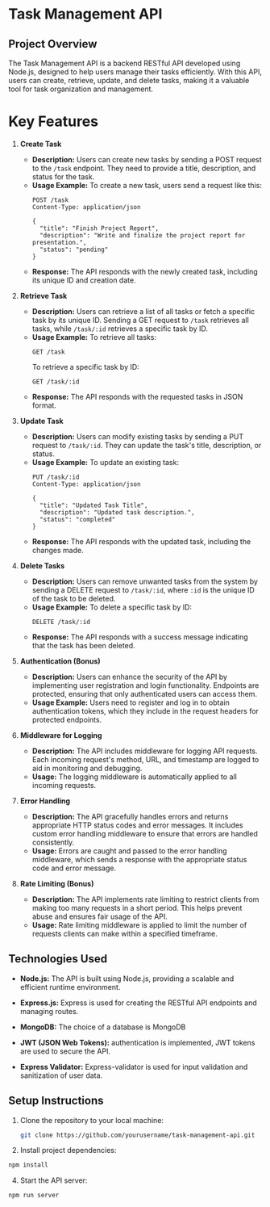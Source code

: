 # Task Management API

## Project Overview
The Task Management API is a backend RESTful API developed using Node.js, designed to help users manage their tasks efficiently. With this API, users can create, retrieve, update, and delete tasks, making it a valuable tool for task organization and management.

# Key Features

1. **Create Task**
   - **Description:** Users can create new tasks by sending a POST request to the `/task` endpoint. They need to provide a title, description, and status for the task.
   - **Usage Example:** To create a new task, users send a request like this:
     ```http
     POST /task
     Content-Type: application/json

     {
       "title": "Finish Project Report",
       "description": "Write and finalize the project report for presentation.",
       "status": "pending"
     }
     ```
   - **Response:** The API responds with the newly created task, including its unique ID and creation date.

2. **Retrieve Task**
   - **Description:** Users can retrieve a list of all tasks or fetch a specific task by its unique ID. Sending a GET request to `/task` retrieves all tasks, while `/task/:id` retrieves a specific task by ID.
   - **Usage Example:** To retrieve all tasks:
     ```http
     GET /task
     ```
     To retrieve a specific task by ID:
     ```http
     GET /task/:id
     ```
   - **Response:** The API responds with the requested tasks in JSON format.

3. **Update Task**
   - **Description:** Users can modify existing tasks by sending a PUT request to `/task/:id`. They can update the task's title, description, or status.
   - **Usage Example:** To update an existing task:
     ```http
     PUT /task/:id
     Content-Type: application/json

     {
       "title": "Updated Task Title",
       "description": "Updated task description.",
       "status": "completed"
     }
     ```
   - **Response:** The API responds with the updated task, including the changes made.

4. **Delete Tasks**
   - **Description:** Users can remove unwanted tasks from the system by sending a DELETE request to `/task/:id`, where `:id` is the unique ID of the task to be deleted.
   - **Usage Example:** To delete a specific task by ID:
     ```http
     DELETE /task/:id
     ```
   - **Response:** The API responds with a success message indicating that the task has been deleted.

5. **Authentication (Bonus)**
   - **Description:** Users can enhance the security of the API by implementing user registration and login functionality. Endpoints are protected, ensuring that only authenticated users can access them.
   - **Usage Example:** Users need to register and log in to obtain authentication tokens, which they include in the request headers for protected endpoints.

6. **Middleware for Logging**
   - **Description:** The API includes middleware for logging API requests. Each incoming request's method, URL, and timestamp are logged to aid in monitoring and debugging.
   - **Usage:** The logging middleware is automatically applied to all incoming requests.

7. **Error Handling**
   - **Description:** The API gracefully handles errors and returns appropriate HTTP status codes and error messages. It includes custom error handling middleware to ensure that errors are handled consistently.
   - **Usage:** Errors are caught and passed to the error handling middleware, which sends a response with the appropriate status code and error message.

8. **Rate Limiting (Bonus)**
   - **Description:** The API implements rate limiting to restrict clients from making too many requests in a short period. This helps prevent abuse and ensures fair usage of the API.
   - **Usage:** Rate limiting middleware is applied to limit the number of requests clients can make within a specified timeframe.


## Technologies Used
- **Node.js:** The API is built using Node.js, providing a scalable and efficient runtime environment.

- **Express.js:** Express is used for creating the RESTful API endpoints and managing routes.

- **MongoDB:** The choice of a database is MongoDB
  
- **JWT (JSON Web Tokens):**  authentication is implemented, JWT tokens are used to secure the API.

- **Express Validator:** Express-validator is used for input validation and sanitization of user data.

## Setup Instructions
1. Clone the repository to your local machine:
   ```bash
   git clone https://github.com/yourusername/task-management-api.git
    ```
2. Install project dependencies:
```bash
npm install
```
4. Start the API server:

```bash
npm run server
```
